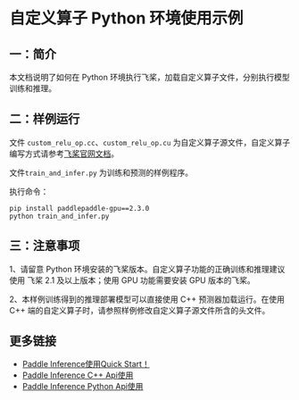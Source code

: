 # 自定义算子 Python 环境使用示例

## 一：简介
本文档说明了如何在 Python 环境执行飞桨，加载自定义算子文件，分别执行模型训练和推理。

## 二：样例运行

文件 `custom_relu_op.cc`、`custom_relu_op.cu` 为自定义算子源文件，自定义算子编写方式请参考[飞桨官网文档](https://www.paddlepaddle.org.cn/documentation/docs/zh/guides/07_new_op/new_custom_op.html)。

文件`train_and_infer.py` 为训练和预测的样例程序。  

执行命令：

```
pip install paddlepaddle-gpu==2.3.0
python train_and_infer.py
```

## 三：注意事项

1、请留意 Python 环境安装的飞桨版本。自定义算子功能的正确训练和推理建议使用 飞桨 2.1 及以上版本；使用 GPU 功能需要安装 GPU 版本的飞桨。

2、本样例训练得到的推理部署模型可以直接使用 C++ 预测器加载运行。在使用 C++ 端的自定义算子时，请参照样例修改自定义算子源文件所含的头文件。

## 更多链接
- [Paddle Inference使用Quick Start！](https://www.paddlepaddle.org.cn/inference/master/guides/quick_start/index_quick_start.html)
- [Paddle Inference C++ Api使用](https://www.paddlepaddle.org.cn/inference/master/api_reference/cxx_api_doc/cxx_api_index.html)
- [Paddle Inference Python Api使用](https://www.paddlepaddle.org.cn/inference/master/api_reference/python_api_doc/python_api_index.html)
